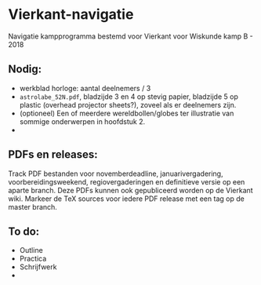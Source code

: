 # Vierkant-navigatie
Navigatie kampprogramma bestemd voor Vierkant voor Wiskunde kamp B - 2018

## Nodig:
- werkblad horloge: aantal deelnemers / 3
- `astrolabe_52N.pdf`, bladzijde 3 en 4 op stevig papier, bladzijde 5 op plastic (overhead projector sheets?), zoveel als er deelnemers zijn.
- (optioneel) Een of meerdere wereldbollen/globes ter illustratie van sommige onderwerpen in hoofdstuk 2.
-

## PDFs en releases:
Track PDF bestanden voor novemberdeadline, januarivergadering, voorbereidingsweekend, regiovergaderingen en definitieve versie op een aparte branch. Deze PDFs kunnen ook gepubliceerd worden op de Vierkant wiki. Markeer de TeX sources voor iedere PDF release met een tag op de master branch.

## To do:
- Outline
- Practica
- Schrijfwerk
-
